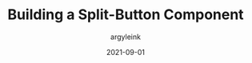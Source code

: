 ---
author: argyleink
date: 2021-09-01
hidden: true
publisher: chromiumdev
tags:
  - components
target_url: https://web.dev/building-a-split-button-component/
title: Building a Split-Button Component
---